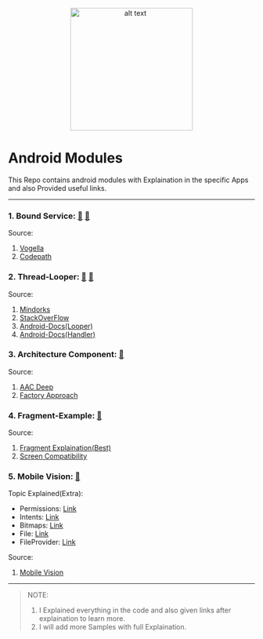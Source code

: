 <p align="center"><img src="https://user-images.githubusercontent.com/30223933/51161852-0ba72d80-18ba-11e9-97c8-b09c7410af86.png" alt="alt text" width="250" height="250"></p>

  # Android Modules
This Repo contains android modules with Explaination in the specific Apps and also Provided useful links.

***
  
### 1. Bound Service: [:link:](./ForegroundService) [:link:](./BoundService)
Source:  
1. [Vogella](http://www.vogella.com/tutorials/AndroidServices/article.html)
2. [Codepath](https://guides.codepath.com/android/managing-threads-and-custom-services)  
  
### 2. Thread-Looper: [:link:](./Thread-Looper) [:link:](./Thread-Looper(2))
Source:  
1. [Mindorks](https://blog.mindorks.com/android-core-looper-handler-and-handlerthread-bd54d69fe91a)
2. [StackOverFlow](https://stackoverflow.com/questions/7597742/what-is-the-purpose-of-looper-and-how-to-use-it) 
3. [Android-Docs(Looper)](https://developer.android.com/reference/android/os/Looper)
4. [Android-Docs(Handler)](https://developer.android.com/reference/android/os/Handler)  

### 3. Architecture Component: [:link:](./Architecture_Component)
Source:
1. [AAC Deep](https://medium.com/the-lair/internals-of-android-architecture-components-part-i-the-viewmodel-d893e362a0d9)
2. [Factory Approach](https://howtodoinjava.com/design-patterns/creational/abstract-factory-pattern-in-java/)  

### 4. Fragment-Example: [:link:](./Fragment_1)
Source:
1. [Fragment Explaination(Best)](https://developer.android.com/guide/components/fragments)  
2. [Screen Compatibility](https://developer.android.com/training/multiscreen/screendensities)  

### 5. Mobile Vision: [:link:](./MobileVision)
Topic Explained(Extra):  
- Permissions: [Link](https://developer.android.com/training/permissions/requesting)
- Intents: [Link](http://www.vogella.com/tutorials/AndroidIntent/article.html)
- Bitmaps: [Link](http://www.informit.com/articles/article.aspx?p=2143148&seqNum=2)
- File: [Link](https://developer.android.com/reference/java/io/File)
- FileProvider: [Link](https://infinum.co/the-capsized-eight/share-files-using-fileprovider#disqus_thread)

Source:
1. [Mobile Vision](https://developers.google.com/vision/face-detection-concepts)


***  


> NOTE: 
> 1. I Explained everything in the code and also given links after explaination to learn more.
> 2. I will add more Samples with full Explaination.  

